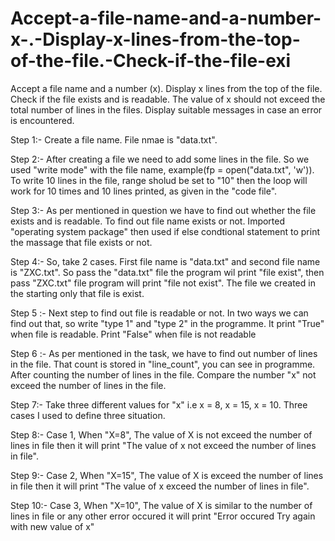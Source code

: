 # Accept-a-file-name-and-a-number-x-.-Display-x-lines-from-the-top-of-the-file.-Check-if-the-file-exi
Accept a file name and a number (x). Display x lines from the top of the file. Check if the file exists and is readable. The value of x should not exceed the total number of lines in the files. Display suitable messages in case an error is encountered.


Step 1:- Create a file name. File nmae is "data.txt".

Step 2:- After creating a file we need to add some lines in the file. So we used "write mode" with the file name, example(fp = open("data.txt", 'w')). To write 10 lines in the file, range sholud be set to "10" then the loop will work for 10 times and 10 lines printed, as given in the "code file". 

Step 3:- As per mentioned in question we have to find out whether the file exists and is readable.
To find out file name exists or not. Imported "operating system package" then used if else condtional statement to print the massage that file exists or not. 

Step 4:- So, take 2 cases. First file name is "data.txt" and second file name is "ZXC.txt". So pass the "data.txt" file the program wil print "file exist",
then pass "ZXC.txt" file program will print "file not exist". The file we created in the starting only that file is exist.

Step 5 :- Next step to find out file is readable or not. In two ways we can find out that, so write "type 1" and "type 2" in the programme. It print "True" when file is readable. Print "False" when file is not readable

Step 6 :- As per mentioned in the task, we have to find out number of lines in the file. That count is stored in "line_count", you can see in programme. After counting the number of lines in the file. Compare the number "x" not exceed the number of lines in the file.

Step 7:- Take three different values for "x" i.e x = 8, x = 15, x = 10. Three cases I used to define three situation.

Step 8:- Case 1, When "X=8", The value of X is not exceed the number of lines in file then it will print "The value of x not exceed the number of lines in file".

Step 9:- Case 2, When "X=15", The value of X is exceed the number of lines in file then it will print "The value of x exceed the number of lines in file".

Step 10:- Case 3, When "X=10", The value of X is similar to the number of lines in file or any other error occured it will print "Error occured Try again with new value of x"

